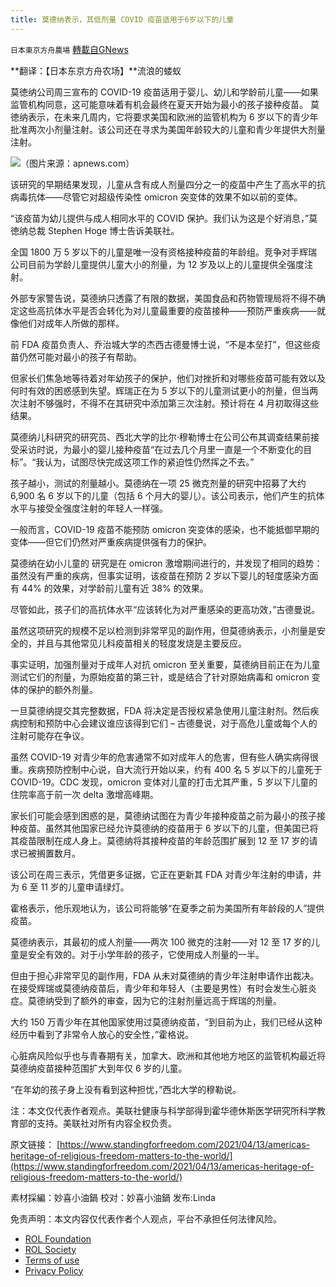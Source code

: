 ```yaml
---
title: 莫德纳表示，其低剂量 COVID 疫苗适用于6岁以下的儿童
---
```

`日本東京方舟農場` [轉載自GNews](https://gnews.org/zh-hans/2232356/)

**翻译：【日本东京方舟农场】**流浪的蝼蚁

莫徳纳公司周三宣布的 COVID-19 疫苗适用于婴儿、幼儿和学龄前儿童——如果监管机构同意，这可能意味着有机会最终在夏天开始为最小的孩子接种疫苗。
莫徳纳表示，在未来几周内，它将要求美国和欧洲的监管机构为 6 岁以下的青少年批准两次小剂量注射。该公司还在寻求为美国年龄较大的儿童和青少年提供大剂量注射。

![](https://assets.gnews.org/wp-content/uploads/2022/03/0-24.png)（图片来源：apnews.com）

该研究的早期结果发现，儿童从含有成人剂量四分之一的疫苗中产生了高水平的抗病毒抗体——尽管它对超级传染性 omicron 突变体的效果不如以前的变体。

“该疫苗为幼儿提供与成人相同水平的 COVID 保护。我们认为这是个好消息，”莫徳纳总裁 Stephen Hoge 博士告诉美联社。

全国 1800 万 5 岁以下的儿童是唯一没有资格接种疫苗的年龄组。竞争对手辉瑞公司目前为学龄儿童提供儿童大小的剂量，为 12 岁及以上的儿童提供全强度注射。

外部专家警告说，莫德纳只透露了有限的数据，美国食品和药物管理局将不得不确定这些高抗体水平是否会转化为对儿童最重要的疫苗接种——预防严重疾病——就像他们对成年人所做的那样。

前 FDA 疫苗负责人、乔治城大学的杰西古德曼博士说，“不是本垒打”，但这些疫苗仍然可能对最小的孩子有帮助。

但家长们焦急地等待着对年幼孩子的保护，他们对挫折和对哪些疫苗可能有效以及何时有效的困惑感到失望。辉瑞正在为 5 岁以下的儿童测试更小的剂量，但当两次注射不够强时，不得不在其研究中添加第三次注射。预计将在 4 月初取得这些结果。

莫德纳儿科研究的研究员、西北大学的比尔·穆勒博士在公司公布其调查结果前接受采访时说，为最小的婴儿接种疫苗“在过去几个月里一直是一个不断变化的目标”。“我认为，试图尽快完成这项工作的紧迫性仍然挥之不去。”

孩子越小，测试的剂量越小。莫德纳在一项 25 微克剂量的研究中招募了大约 6,900 名 6 岁以下的儿童（包括 6 个月大的婴儿）。该公司表示，他们产生的抗体水平与接受全强度注射的年轻人一样强。

一般而言，COVID-19 疫苗不能预防 omicron 突变体的感染，也不能抵御早期的变体——但它们仍然对严重疾病提供强有力的保护。

莫德纳在幼小儿童的 研究是在 omicron 激增期间进行的，并发现了相同的趋势：虽然没有严重的疾病，但事实证明，该疫苗在预防 2 岁以下婴儿的轻度感染方面有 44% 的效果，对学龄前儿童有近 38% 的效果。

尽管如此，孩子们的高抗体水平“应该转化为对严重感染的更高功效，”古德曼说。

虽然这项研究的规模不足以检测到非常罕见的副作用，但莫德纳表示，小剂量是安全的，并且与其他常见儿科疫苗相关的轻度发烧是主要反应。

事实证明，加强剂量对于成年人对抗 omicron 至关重要，莫德纳目前正在为儿童测试它们的剂量，为原始疫苗的第三针，或是结合了针对原始病毒和 omicron 变体的保护的额外剂量。

一旦莫德纳提交其完整数据，FDA 将决定是否授权紧急使用儿童注射剂。然后疾病控制和预防中心会建议谁应该得到它们 – 古德曼说，对于高危儿童或每个人的注射可能存在争议。

虽然 COVID-19 对青少年的危害通常不如对成年人的危害，但有些人确实病得很重。疾病预防控制中心说，自大流行开始以来，约有 400 名 5 岁以下的儿童死于 COVID-19。CDC 发现，omicron 变体对儿童的打击尤其严重，5 岁以下儿童的住院率高于前一次 delta 激增高峰期。

家长们可能会感到困惑的是，莫德纳试图在为青少年接种疫苗之前为最小的孩子接种疫苗。虽然其他国家已经允许莫德纳的疫苗用于 6 岁以下的儿童，但美国已将其疫苗限制在成人身上。莫德纳将其接种疫苗的年龄范围扩展到 12 至 17 岁的请求已被搁置数月。

该公司在周三表示，凭借更多证据，它正在更新其 FDA 对青少年注射的申请，并为 6 至 11 岁的儿童申请绿灯。

霍格表示，他乐观地认为，该公司将能够“在夏季之前为美国所有年龄段的人”提供疫苗。

莫德纳表示，其最初的成人剂量——两次 100 微克的注射——对 12 至 17 岁的儿童是安全有效的。对于小学年龄的孩子，它使用成人剂量的一半。

但由于担心非常罕见的副作用，FDA 从未对莫德纳的青少年注射申请作出裁决。在接受辉瑞或莫德纳疫苗后，青少年和年轻人（主要是男性）有时会发生心脏炎症。莫德纳受到了额外的审查，因为它的注射剂量远高于辉瑞的剂量。

大约 150 万青少年在其他国家使用过莫德纳疫苗，“到目前为止，我们已经从这种经历中看到了非常令人放心的安全性，”霍格说。

心脏病风险似乎也与青春期有关，加拿大、欧洲和其他地方地区的监管机构最近将莫德纳疫苗接种范围扩大到年仅 6 岁的儿童。

“在年幼的孩子身上没有看到这种担忧，”西北大学的穆勒说。

注：本文仅代表作者观点。美联社健康与科学部得到霍华德休斯医学研究所科学教育部的支持。美联社对所有内容全权负责。

原文链接：
[https://www.standingforfreedom.com/2021/04/13/americas-heritage-of-religious-freedom-matters-to-the-world/](https://www.standingforfreedom.com/2021/04/13/americas-heritage-of-religious-freedom-matters-to-the-world/)

素材採編：妙喜小油鍋
校对：妙喜小油鍋
发布:Linda

 

免责声明：本文内容仅代表作者个人观点，平台不承担任何法律风险。

- [ROL Foundation](https://rolfoundation.org/)
- [ROL Society](https://rolsociety.org/)
- [Terms of use](https://gnews.org/terms-of-use-3/)
- [Privacy Policy](https://gnews.org/privacy-policy/)
